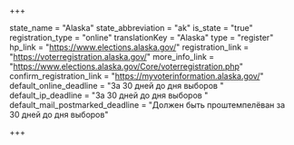 +++

state_name = "Alaska"
state_abbreviation = "ak"
is_state = "true"
registration_type = "online"
translationKey = "Alaska"
type = "register"
hp_link = "https://www.elections.alaska.gov/"
registration_link = "https://voterregistration.alaska.gov/"
more_info_link = "https://www.elections.alaska.gov/Core/voterregistration.php"
confirm_registration_link = "https://myvoterinformation.alaska.gov/"
default_online_deadline = "За 30 дней до дня выборов "
default_ip_deadline = "За 30 дней до дня выборов "
default_mail_postmarked_deadline = "Должен быть проштемпелёван за 30 дней до дня выборов"

+++
